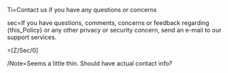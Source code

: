 Ti=Contact us if you have any questions or concerns

sec=If you have questions, comments, concerns or feedback regarding {this_Policy} or any other privacy or security concern, send an e-mail to our support services.

=[Z/Sec/0]

/Note=Seems a little thin. Should have actual contact info?

